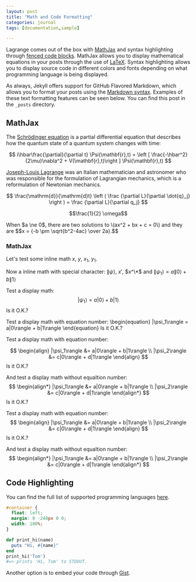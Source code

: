 ```yaml
---
layout: post
title: "Math and Code Formatting"
categories: journal
tags: [documentation,sample]

---
```


Lagrange comes out of the box with [MathJax](https://www.mathjax.org/) and syntax highlighting through [fenced code blocks](https://help.github.com/articles/creating-and-highlighting-code-blocks/). MathJax allows you to display mathematical equations in your posts through the use of [LaTeX](http://www.andy-roberts.net/writing/latex/mathematics_1). Syntax highlighting allows you to display source code in different colors and fonts depending on what programming language is being displayed.

As always, Jekyll offers support for GitHub Flavored Markdown, which allows you to format your posts using the [Markdown syntax](https://guides.github.com/features/mastering-markdown/). Examples of these text formatting features can be seen below. You can find this post in the `_posts` directory.

## MathJax

The [Schrödinger equation](https://en.wikipedia.org/wiki/Schr%C3%B6dinger_equation) is a partial differential equation that describes how the quantum state of a quantum system changes with time:

$$
i\hbar\frac{\partial}{\partial t} \Psi(\mathbf{r},t) = \left [ \frac{-\hbar^2}{2\mu}\nabla^2 + V(\mathbf{r},t)\right ] \Psi(\mathbf{r},t)
$$

[Joseph-Louis Lagrange](https://en.wikipedia.org/wiki/Joseph-Louis_Lagrange) was an Italian mathematician and astronomer who was responsible for the formulation of Lagrangian mechanics, which is a reformulation of Newtonian mechanics.

$$ \frac{\mathrm{d}}{\mathrm{d}t} \left ( \frac {\partial  L}{\partial \dot{q}_j} \right ) =  \frac {\partial L}{\partial q_j} $$

$$\frac{1}{2} \omega$$

<title>MathJax TeX Test Page</title>
<script type="text/x-mathjax-config">
 MathJax.Hub.Config({tex2jax: {inlineMath: [['$','$'], ['\\(','\\)']]}});
</script>
<script type="text/javascript" async
 src="https://cdn.mathjax.org/mathjax/latest/MathJax.js?config=TeX-AMS_CHTML">
</script>
<body>
When $a \ne 0$, there are two solutions to \(ax^2 + bx + c = 0\) and they are
$$x = {-b \pm \sqrt{b^2-4ac} \over 2a}.$$

### MathJax

Let's test some inline math $x$, $y$, $x_1$, $y_1$.

Now a inline math with special character: $\|\psi\rangle$, $x'$, $x^\*$ and $\|\psi_1\rangle = a\|0\rangle + b\|1\rangle$

Test a display math:
$$
  |\psi_1\rangle = a|0\rangle + b|1\rangle
$$
Is it O.K.?

Test a display math with equation number:
\begin{equation}
  |\psi_1\rangle = a|0\rangle + b|1\rangle
\end{equation}
Is it O.K.?

Test a display math with equation number:

$$
 \begin{align}
   |\psi_1\rangle &= a|0\rangle + b|1\rangle \\
   |\psi_2\rangle &= c|0\rangle + d|1\rangle
 \end{align}
$$
Is it O.K.?

And test a display math without equaltion number:
$$
 \begin{align*}
   |\psi_1\rangle &= a|0\rangle + b|1\rangle \\
   |\psi_2\rangle &= c|0\rangle + d|1\rangle
 \end{align*}
$$
Is it O.K.?

Test a display math with equation number:
$$
\begin{align}
   |\psi_1\rangle &= a|0\rangle + b|1\rangle \\
   |\psi_2\rangle &= c|0\rangle + d|1\rangle
\end{align}
$$
Is it O.K.?

And test a display math without equaltion number:
$$
\begin{align*}
   |\psi_1\rangle &= a|0\rangle + b|1\rangle \\
   |\psi_2\rangle &= c|0\rangle + d|1\rangle
\end{align*}
$$

## Code Highlighting

You can find the full list of supported programming languages [here](https://github.com/jneen/rouge/wiki/List-of-supported-languages-and-lexers).

```css
#container {
  float: left;
  margin: 0 -240px 0 0;
  width: 100%;
}
```

```ruby
def print_hi(name)
  puts "Hi, #{name}"
end
print_hi('Tom')
#=> prints 'Hi, Tom' to STDOUT.
```

Another option is to embed your code through [Gist](https://en.support.wordpress.com/gist/).
